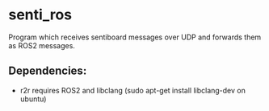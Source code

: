 # senti_ros
Program which receives sentiboard messages over UDP and forwards them as ROS2 messages.

## Dependencies: 
- r2r requires ROS2 and libclang (sudo apt-get install libclang-dev on ubuntu)